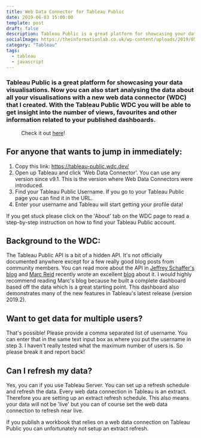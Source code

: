 ```yaml
---
title: Web Data Connector for Tableau Public
date: 2019-06-03 15:00:00
template: post
draft: false
description: Tableau Public is a great platform for showcasing your data visualisations. Now you can also start analysing the data about all your visualisations with a new web data connector (WDC) that I created. With the Tableau Public WDC you will be able to get insight into the number of views, favourites and other information related to your published dashboards.
socialImage: https://theinformationlab.co.uk/wp-content/uploads/2019/05/Web-Data-Connector.png
category: "Tableau"
tags:
  - tableau
  - javascript
---
```


### Tableau Public is a great platform for showcasing your data visualisations. Now you can also start analysing the data about all your visualisations with a new web data connector (WDC) that I created. With the Tableau Public WDC you will be able to get insight into the number of views, favourites and other information related to your published dashboards.

<div class="wp-block-image"><figure class="aligncenter"><img src="https://www.theinformationlab.co.uk/wp-content/uploads/2019/05/Screenshot-2019-05-31-at-16.58.21.png" alt="" class="wp-image-13839"/><figcaption>Check it out <a href="https://tableau-public.wdc.dev/">here</a>!</figcaption></figure></div>

## For anyone that wants to jump in immediately:

<ol><li>Copy this link: <a href="https://tableau-public.wdc.dev/">https://tableau-public.wdc.dev/</a></li><li>Open up Tableau and click 'Web Data Connector'. You can use any version since v9.1. This is the version where Web Data Connectors were introduced.</li><li>Find your Tableau Public Username. If you go to your Tableau Public page you can find it in the URL.</li><li>Enter your username and Tableau will start getting your profile data!</li></ol>

<p>If you get stuck please click on the 'About' tab on the WDC page to read a step-by-step instruction on how to find your Tableau Public account.</p>

## Background to the WDC:

The Tableau Public API is a bit of a hidden API. It's not officially documented anywhere except for a few really good blog posts from community members. You can read more about the API in <a href="https://twitter.com/highvizability?lang=en">Jeffrey Schaffer's </a><a href="https://www.dataplusscience.com/TableauPublicAPI.html">blog</a> and <a href="https://twitter.com/marc_ds5">Marc Reid</a> recently wrote an excellent <a href="https://datavis.blog/2019/05/13/tableau-public-api/">blog</a> about it. I would highly recommend reading Marc's blog because he built a complete dashboard based off the data which is a great starting point. This dashboard also demonstrates many of the new features in Tableau's latest release (version 2019.2).

## Want to get data for multiple users? </h3>

That's possible! Please provide a comma separated list of username. You can enter that in the same text input box as where you put the username in step 3. I haven't really tested what the maximum number of users is. So please break it and report back!

## Can I refresh my data?

Yes, you can if you use Tableau Server. You can set up a refresh schedule and refresh the data. Every web data connection in Tableau is an extract. Therefore you are setting up an extract refresh schedule. This also means your data will not be 'live' but you can of course set the web data connection to refresh near live.

If you publish a workbook that relies on a web data connection on Tableau Public you can unfortunately not setup an extract refresh.
